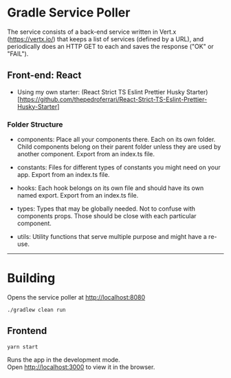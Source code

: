 # Gradle Service Poller 
The service consists of a back-end service written in Vert.x (https://vertx.io/) that keeps a list of services (defined by a URL), and periodically does an HTTP GET to each and saves the response ("OK" or "FAIL").

## Front-end: React
- Using my own starter: (React Strict TS Eslint Prettier Husky Starter)[https://github.com/thepedroferrari/React-Strict-TS-Eslint-Prettier-Husky-Starter]

### Folder Structure
- components: Place all your components there. Each on its own folder. Child components belong on their parent folder unless they are used by another component. Export from an index.ts file.

- constants: Files for different types of constants you might need on your app. Export from an index.ts file.

- hooks: Each hook belongs on its own file and should have its own named export. Export from an index.ts file.

- types: Types that may be globally needed. Not to confuse with components props. Those should be close with each particular component.

- utils: Utility functions that serve multiple purpose and might have a re-use. 

---

# Building
Opens the service poller at [http://localhost:8080](http://localhost:8080)
```
./gradlew clean run
```
## Frontend
```
yarn start
```
Runs the app in the development mode.\
Open [http://localhost:3000](http://localhost:3000) to view it in the browser.